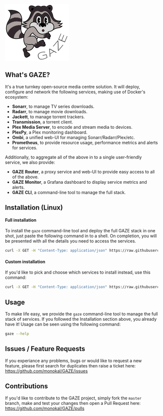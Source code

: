 ![GAZE project logo](docs/images/raccoon.png "GAZE project")

## What's GAZE?
It's a true turnkey open-source media centre solution. It will deploy, configure and network the following services, making use of Docker's ecosystem:
- **Sonarr**, to manage TV series downloads.
- **Radarr**, to manage movie downloads.
- **Jackett**, to manage torrent trackers.
- **Transmission**, a torrent client.
- **Plex Media Server**, to encode and stream media to devices.
- **PlexPy**, a Plex monitoring dashboard.
- **Ombi**, a unified web-UI for managing Sonarr/Radarr/Plex/etc.
- **Prometheus**, to provide resource usage, performance metrics and alerts for services.

Additionally, to aggregate all of the above in to a single user-friendly service, we also provide:
- **GAZE Router**, a proxy service and web-UI to provide easy access to all of the above.
- **GAZE Monitor**, a Grafana dashboard to display service metrics and alerts.
- **GAZE CLI**, a command-line tool to manage the full stack.

## Installation (Linux)
#### Full installation
To install the `gaze` command-line tool and deploy the full GAZE stack in one shot, just paste the following command in to a shell. On completion, you will be presented with all the details you need to access the services.
```sh
curl -X GET -H "Content-Type: application/json" https://raw.githubusercontent.com/monokal/GAZE/master/gaze.py > /usr/local/bin/gaze && chmod +x /usr/local/bin/gaze && gaze up
```
#### Custom installation
If you'd like to pick and choose which services to install instead, use this command:
```sh
curl -X GET -H "Content-Type: application/json" https://raw.githubusercontent.com/monokal/GAZE/master/gaze.py > /usr/local/bin/gaze && chmod +x /usr/local/bin/gaze && gaze up --ask
```

## Usage
To make life easy, we provide the `gaze` command-line tool to manage the full stack of services. If you followed the Installation section above, you already have it! Usage can be seen using the following command:
```sh
gaze --help
```

## Issues / Feature Requests
If you experiance any problems, bugs or would like to request a new feature, please first search for duplicates then raise a ticket here: https://github.com/monokal/GAZE/issues

## Contributions
If you'd like to contribute to the GAZE project, simply fork the `master` branch, make and test your changes then open a Pull Request here: https://github.com/monokal/GAZE/pulls
